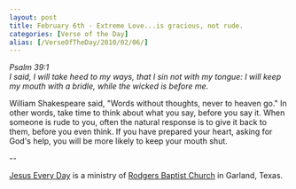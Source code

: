 ```yaml
---
layout: post
title: February 6th - Extreme Love...is gracious, not rude.
categories: [Verse of the Day]
alias: [/VerseOfTheDay/2010/02/06/]
---
```


_Psalm 39:1  
I said, I will take heed to my ways, that I sin not with my tongue:
I will keep my mouth with a bridle, while the wicked is before me._

William Shakespeare said, "Words without thoughts, never to heaven
go." In other words, take time to think about what you say, before
you say it. When someone is rude to you, often the natural response
is to give it back to them, before you even think. If you have
prepared your heart, asking for God's help, you will be more likely
to keep your mouth shut. 

 --

<a href=http://jesuseveryday.net>Jesus Every Day</a> is a ministry of <a href=http://rodgersbaptist.net>Rodgers Baptist Church</a> in Garland, Texas.
